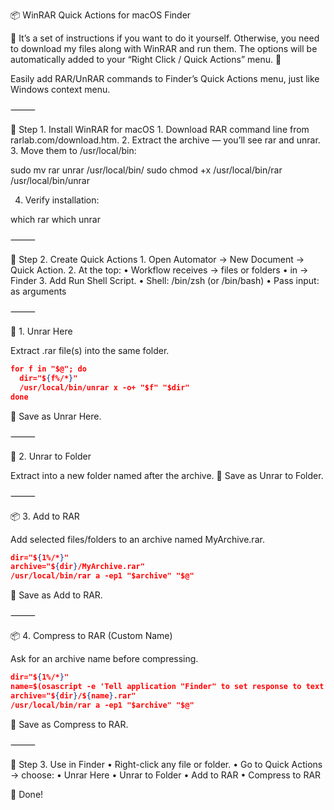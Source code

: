 📦 WinRAR Quick Actions for macOS Finder

🔹 It’s a set of instructions if you want to do it yourself. Otherwise, you need to download my files along with WinRAR and run them. 
The options will be automatically added to your “Right Click / Quick Actions” menu. 🔹

Easily add RAR/UnRAR commands to Finder’s Quick Actions menu, just like Windows context menu.

⸻

🔹 Step 1. Install WinRAR for macOS
	1.	Download RAR command line from rarlab.com/download.htm.
	2.	Extract the archive — you’ll see rar and unrar.
	3.	Move them to /usr/local/bin:

sudo mv rar unrar /usr/local/bin/
sudo chmod +x /usr/local/bin/rar /usr/local/bin/unrar

4.	Verify installation:

which rar
which unrar


⸻

🔹 Step 2. Create Quick Actions
	1.	Open Automator → New Document → Quick Action.
	2.	At the top:
	•	Workflow receives → files or folders
	•	in → Finder
	3.	Add Run Shell Script.
	•	Shell: /bin/zsh (or /bin/bash)
	•	Pass input: as arguments

⸻

📂 1. Unrar Here

Extract .rar file(s) into the same folder.

```json
for f in "$@"; do
  dir="${f%/*}"
  /usr/local/bin/unrar x -o+ "$f" "$dir"
done
```

💾 Save as Unrar Here.

⸻

📂 2. Unrar to Folder

Extract into a new folder named after the archive.
💾 Save as Unrar to Folder.

⸻

📦 3. Add to RAR

Add selected files/folders to an archive named MyArchive.rar.

```json
dir="${1%/*}"
archive="${dir}/MyArchive.rar"
/usr/local/bin/rar a -ep1 "$archive" "$@"
```
💾 Save as Add to RAR.

⸻

📦 4. Compress to RAR (Custom Name)

Ask for an archive name before compressing.

```json
dir="${1%/*}"
name=$(osascript -e 'Tell application "Finder" to set response to text returned of (display dialog "Enter archive name:" default answer "Archive")')
archive="${dir}/${name}.rar"
/usr/local/bin/rar a -ep1 "$archive" "$@"
```

💾 Save as Compress to RAR.

⸻

🔹 Step 3. Use in Finder
	•	Right-click any file or folder.
	•	Go to Quick Actions → choose:
	•	Unrar Here
	•	Unrar to Folder
	•	Add to RAR
	•	Compress to RAR

🎉 Done!




